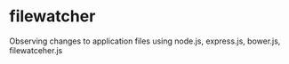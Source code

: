# filewatcher
Observing changes to application files using node.js, express.js, bower.js, filewatceher.js
